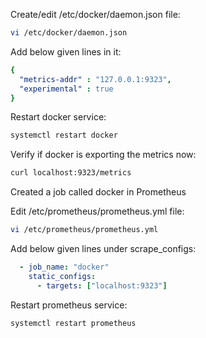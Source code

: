 Create/edit /etc/docker/daemon.json file:
```bash
vi /etc/docker/daemon.json
```
Add below given lines in it:
```yaml
{
  "metrics-addr" : "127.0.0.1:9323",
  "experimental" : true
}
```
Restart docker service:
```bash
systemctl restart docker
```
Verify if docker is exporting the metrics now:
```bash
curl localhost:9323/metrics
```
Created a job called docker in Prometheus

Edit /etc/prometheus/prometheus.yml file:
```bash
vi /etc/prometheus/prometheus.yml
```
Add below given lines under scrape_configs:
```yaml
  - job_name: "docker"
    static_configs:
      - targets: ["localhost:9323"]
```
Restart prometheus service:
```bash
systemctl restart prometheus
```
